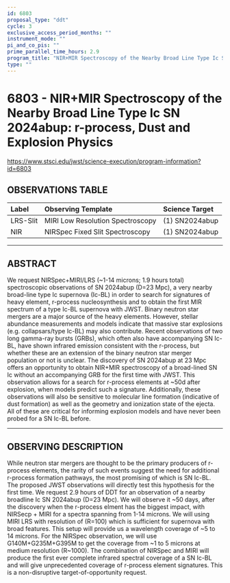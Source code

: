 ```yaml
---
id: 6803
proposal_type: "ddt"
cycle: 3
exclusive_access_period_months: ""
instrument_mode: ""
pi_and_co_pis: ""
prime_parallel_time_hours: 2.9
program_title: "NIR+MIR Spectroscopy of the Nearby Broad Line Type Ic SN 2024abup: r-process, Dust and Explosion Physics"
type: ""
---
```

# 6803 - NIR+MIR Spectroscopy of the Nearby Broad Line Type Ic SN 2024abup: r-process, Dust and Explosion Physics
https://www.stsci.edu/jwst/science-execution/program-information?id=6803
## OBSERVATIONS TABLE
| Label             | Observing Template                   | Science Target     |
| :---------------- | :----------------------------------- | :----------------- |
| LRS-Slit          | MIRI Low Resolution Spectroscopy     | (1) SN2024abup     |
| NIR               | NIRSpec Fixed Slit Spectroscopy      | (1) SN2024abup     |

---

## ABSTRACT

We request NIRSpec+MIRI/LRS (~1-14 microns; 1.9 hours total) spectroscopic observations of SN 2024abup (D=23 Mpc), a very nearby broad-line type Ic supernova (Ic-BL) in order to search for signatures of heavy element, r-process nucleosynthesis and to obtain the first MIR spectrum of a type Ic-BL supernova with JWST. Binary neutron star mergers are a major source of the heavy elements. However, stellar abundance measurements and models indicate that massive star explosions (e.g. collapsars/type Ic-BL) may also contribute. Recent observations of two long gamma-ray bursts (GRBs), which often also have accompanying SN Ic-BL, have shown infrared emission consistent with the r-process, but whether these are an extension of the binary neutron star merger population or not is unclear. The discovery of SN 2024abup at 23 Mpc offers an opportunity to obtain NIR+MIR spectroscopy of a broad-lined SN Ic without an accompanying GRB for the first time with JWST. This observation allows for a search for r-process elements at ~50d after explosion, when models predict such a signature. Additionally, these observations will also be sensitive to molecular line formation (indicative of dust formation) as well as the geometry and ionization state of the ejecta. All of these are critical for informing explosion models and have never been probed for a SN Ic-BL before.

---

## OBSERVING DESCRIPTION

While neutron star mergers are thought to be the primary producers of r-process elements, the rarity of such events suggest the need for additional r-process formation pathways, the most promising of which is SN Ic-BL. The proposed JWST observations will directly test this hypothesis for the first time. We request 2.9 hours of DDT for an observation of a nearby broadline Ic SN 2024abup (D=23 Mpc). We will observe it ~50 days, after the discovery when the r-process elment has the biggest impact, with NIRSecp + MIRI for a spectra spanning from 1-14 microns. We will using MIRI LRS with resolution of (R=100) which is sufficient for supernova with broad features. This setup will provide us a wavelength coverage of ~5 to 14 microns. For the NIRSpec observation, we will use G140M+G235M+G395M to get the coverage from ~1 to 5 microns at medium resolution (R~1000). The combination of NIRSpec and MIRI will produce the first ever complete infrared spectral coverage of a SN Ic-BL and will give unprecedented coverage of r-process element signatures. This is a non-disruptive target-of-opportunity request.